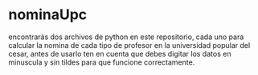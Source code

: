 # nominaUpc

encontrarás dos archivos de python en este repositorio, cada uno para calcular 
la nomina de cada tipo de profesor en la universidad popular del cesar, antes de usarlo ten 
en cuenta que debes digitar los datos en minuscula y sin tildes para que funcione correctamente.
